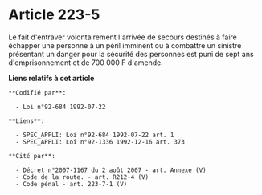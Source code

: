 # Article 223-5

Le fait d'entraver volontairement l'arrivée de secours destinés à faire échapper une personne à un péril imminent ou à
combattre un sinistre présentant un danger pour la sécurité des personnes est puni de sept ans d'emprisonnement et de 700 000
F d'amende.

**Liens relatifs à cet article**

	**Codifié par**:

	  - Loi n°92-684 1992-07-22

	**Liens**:

	  - SPEC_APPLI: Loi n°92-684 1992-07-22 art. 1
	  - SPEC_APPLI: Loi n°92-1336 1992-12-16 art. 373

	**Cité par**:

	  - Décret n°2007-1167 du 2 août 2007 - art. Annexe (V)
	  - Code de la route. - art. R212-4 (V)
	  - Code pénal - art. 223-7-1 (V)
